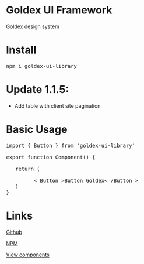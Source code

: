 # Goldex UI Framework

Goldex design system

# Install

<pre>
npm i goldex-ui-library
</pre>

# Update 1.1.5:

- Add table with client site pagination

# Basic Usage

<pre>
import { Button } from 'goldex-ui-library'

export function Component() {
     
   return (
       
         < Button >Button Goldex< /Button > 
   )  
}
</pre>

# Links

<div>
<p>
<a href='https://github.com/RAVKdeveloper/GoldexUILibrary' target='_blank'>Github</a>
</p>
<p>
<a href='https://www.npmjs.com/package/goldex-ui-library?activeTab=readme' target='_blank'>NPM</a>
</p>
<p>
<a href='https://65fc19e68da4a5d17254f986-armhnvjlou.chromatic.com/' target='_blank'>View components</a>
</p>
</div>
